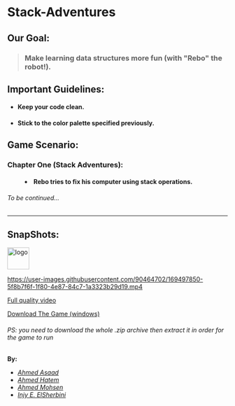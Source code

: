 # Stack-Adventures 

## Our Goal:
>### Make learning data structures more fun (with "Rebo" the robot!).

## Important Guidelines:

+ #### Keep your code clean.
+ #### Stick to the color palette specified previously.

## Game Scenario:
<dl>
  <h3><dt>Chapter One (Stack Adventures):</dt></h3>
  <h4><dd><li>Rebo tries to fix his computer using stack operations.</li></dd></h4>
</dl>

###### <em>To be continued...</em>
---

## SnapShots:

 <img width="50" height="50" alt="logo" src="https://user-images.githubusercontent.com/90464702/169497336-82aded02-f0db-4015-bcb5-7b3059202af6.png">
 
https://user-images.githubusercontent.com/90464702/169497850-5f8b7f6f-1f80-4e87-84c7-1a3323b29d19.mp4

<a href= "https://youtu.be/bZyHA2-LEeg" terget="_blank"> Full quality video </a>

<a href="https://drive.google.com/file/d/1Ygdfmd5aEokbPmCAgotCfopLh_Fw3NoG/view?usp=sharing" target="_blank"> Download The Game (windows) </a>
###### PS: you need to download the whole .zip archive then extract it in order for the game to run 
 
<b>By:</b>
<ul>
<li><em><a href="https://github.com/AhmedAsaad72" target="_blank">Ahmed Asaad</a></em></li>
<li><em><a href="https://github.com/A7madhatem" target="_blank">Ahmed Hatem</a></em></li>
<li><em><a href="https://github.com/PrinceEGY" target="_blank">Ahmed Mohsen</a></em></li>
<li><em><a href="https://github.com/mercury-i" target="_blank">Injy E. ElSherbini</a></em></li>
</ul>

